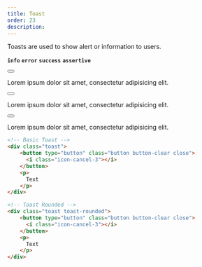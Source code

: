 ```yaml
---
title: Toast
order: 23
description: 
---
```


Toasts are used to show alert or information to users.

**`info`** **`error`** **`success`** **`assertive`** 

<div class="toast"><button type="button" class="button button-clear close"><i class="icon-cancel-3"></i></button><p>Lorem ipsum dolor sit amet, consectetur adipisicing elit.</p></div><div class="toast toast-error"><button type="button" class="button button-clear close"><i class="icon-cancel-3"></i></button><p>Lorem ipsum dolor sit amet, consectetur adipisicing elit.</p></div><div class="toast toast-info toast-rounded"><button type="button" class="button button-clear close"><i class="icon-cancel-3"></i></button><p>Lorem ipsum dolor sit amet, consectetur adipisicing elit.</p></div>

```html
<!-- Basic Toast -->
<div class="toast">
    <button type="button" class="button button-clear close">
      <i class="icon-cancel-3"></i>
    </button>
    <p>
      Text
    </p>
</div>

<!-- Toast Rounded -->
<div class="toast toast-rounded">
    <button type="button" class="button button-clear close">
      <i class="icon-cancel-3"></i>
    </button>
    <p>
      Text
    </p>
</div>
```